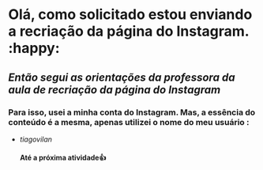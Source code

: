 # Olá, como solicitado estou enviando a  recriação da página do Instagram. :happy:

## _Então segui as orientações da professora da aula de recriação da página do Instagram_

### **Para isso, usei a minha conta do Instagram. Mas, a essência do conteúdo é a mesma, apenas utilizei o nome do meu usuário :**

- _tiagovilan_

  #### Até a próxima atividade:+1:

  

   